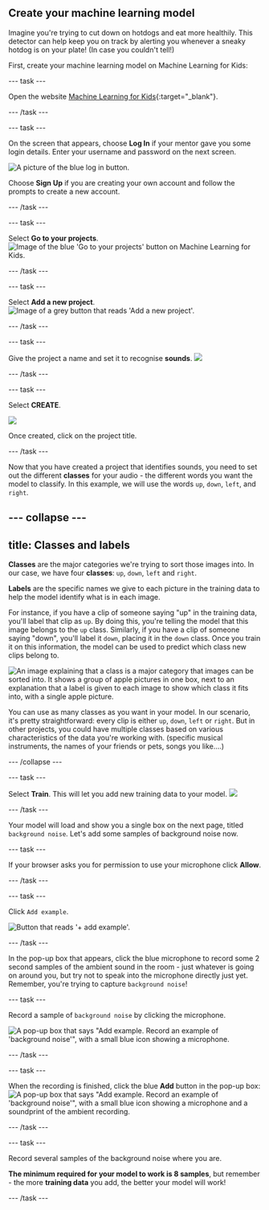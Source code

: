 ## Create your machine learning model

Imagine you're trying to cut down on hotdogs and eat more healthily. This detector can help keep you on track by alerting you whenever a sneaky hotdog is on your plate! (In case you couldn't tell!)

First, create your machine learning model on Machine Learning for Kids:

--- task ---

Open the website [Machine Learning for Kids](https://machinelearningforkids.co.uk/#!/login){:target="_blank"}.

--- /task ---

--- task ---

On the screen that appears, choose **Log In** if your mentor gave you some login details. Enter your username and password on the next screen.

![A picture of the blue log in button.](images/singup_login.png)

Choose **Sign Up** if you are creating your own account and follow the prompts to create a new account.

--- /task ---

--- task ---

Select **Go to your projects**.
![Image of the blue 'Go to your projects' button on Machine Learning for Kids.](images/go2projects.png)

--- /task ---

--- task ---

Select **Add a new project**.
![Image of a grey button that reads 'Add a new project'.](images/add_new_project.png)

--- /task ---

--- task ---

Give the project a name and set it to recognise **sounds**.
![](images/name_project.png)

--- /task ---

--- task ---

Select **CREATE**.

![](images/create_button.png)

Once created, click on the project title.

--- /task ---


Now that you have created a project that identifies sounds, you need to set out the different **classes** for your audio - the different words you want the model to classify. In this example, we will use the words `up`, `down`, `left`, and `right`.

--- collapse ---
---
title: Classes and labels
---

**Classes** are the major categories we're trying to sort those images into. In our case, we  have four **classes**: `up`, `down`, `left` and `right`.

**Labels** are the specific names we give to each picture in the training data to help the model identify what is in each image.

For instance, if you have a clip of someone saying "up" in the training data, you'll label that clip as `up`. By doing this, you're telling the model that this image belongs to the `up` class. Similarly, if you have a clip of someone saying "down", you'll label it `down`, placing it in the `down` class. Once you train it on this information, the model can be used to predict which class new clips belong to.

![An image explaining that a class is a major category that images can be sorted into. It shows a group of apple pictures in one box, next to an explanation that a label is given to each image to show which class it fits into, with a single apple picture.](images/class_vs_label.png)

You can use as many classes as you want in your model. In our scenario, it's pretty straightforward: every clip is either `up`, `down`, `left` or `right`. But in other projects, you could have multiple classes based on various characteristics of the data you're working with. (specific musical instruments, the names of your friends or pets, songs you like....)

--- /collapse ---

--- task ---

Select **Train**. This will let you add new training data to your model.
![](images/train.png)

--- /task ---

Your model will load and show you a single box on the next page, titled `background noise`. Let's add some samples of background noise now.

--- task ---

If your browser asks you for permission to use your microphone click **Allow**.

--- /task ---

--- task ---

Click `Add example`. 

![Button that reads '+ add example'.](images/add_example.png)

--- /task ---

In the pop-up box that appears, click the blue microphone to record some 2 second samples of the ambient sound in the room - just whatever is going on around you, but try not to speak into the microphone directly just yet. Remember, you're trying to capture `background noise`!

--- task ---

Record a sample of `background noise` by clicking the microphone. 

![A pop-up box that says "Add example. Record an example of 'background noise'", with a small blue icon showing a microphone.](images/add_background_noise.png)

--- /task ---

--- task ---

When the recording is finished, click the blue **Add** button in the pop-up box:
![A pop-up box that says "Add example. Record an example of 'background noise'", with a small blue icon showing a microphone and a soundprint of the ambient recording.](images/add_bg_noise_2.png)

--- /task ---

--- task ---

Record several samples of the background noise where you are. 

**The minimum required for your model to work is 8 samples**, but remember - the more **training data** you add, the better your model will work!

--- /task ---
